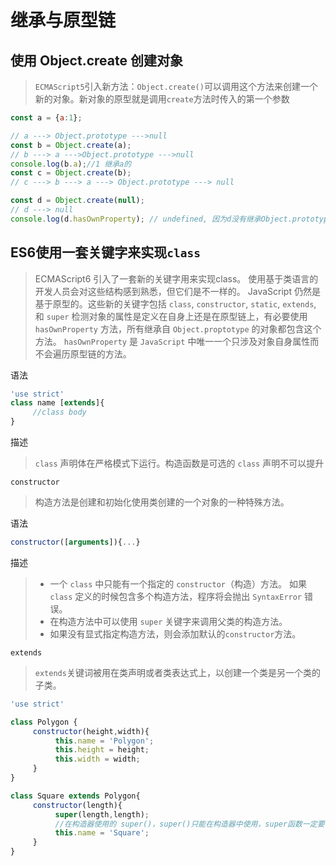 # 继承与原型链

## 使用 Object.create 创建对象

> `ECMAScript5`引入新方法：`Object.create()`可以调用这个方法来创建一个新的对象。新对象的原型就是调用`create`方法时传入的第一个参数

```js
const a = {a:1};

// a ---> Object.prototype --->null
const b = Object.create(a);
// b ---> a --->Object.prototype --->null
console.log(b.a);//1 继承a的
const c = Object.create(b);
// c ---> b ---> a ---> Object.prototype ---> null

const d = Object.create(null);
// d ---> null
console.log(d.hasOwnProperty); // undefined, 因为d没有继承Object.prototype
```

## ES6使用一套关键字来实现`class`

> ECMAScript6 引入了一套新的关键字用来实现class。
> 使用基于类语言的开发人员会对这些结构感到熟悉，但它们是不一样的。
> JavaScript 仍然是基于原型的。这些新的关键字包括 `class`, `constructor`, `static`, `extends`, 和 `super`
> 检测对象的属性是定义在自身上还是在原型链上，有必要使用 `hasOwnProperty` 方法，所有继承自 `Object.proptotype` 的对象都包含这个方法。
> `hasOwnProperty` 是 `JavaScript` 中唯一一个只涉及对象自身属性而不会遍历原型链的方法。

语法

```js
'use strict'
class name [extends]{
     //class body
}
```

描述

> `class` 声明体在严格模式下运行。构造函数是可选的
> `class` 声明不可以提升

`constructor`
> 构造方法是创建和初始化使用类创建的一个对象的一种特殊方法。

语法

```js
constructor([arguments]){...}
```

描述

> * 一个 `class` 中只能有一个指定的 `constructor`（构造）方法。
>   如果 `class` 定义的时候包含多个构造方法，程序将会抛出 `SyntaxError` 错误。
> * 在构造方法中可以使用 `super` 关键字来调用父类的构造方法。
> * 如果没有显式指定构造方法，则会添加默认的`constructor`方法。

`extends`
> `extends`关键词被用在类声明或者类表达式上，以创建一个类是另一个类的子类。

```js
'use strict'

class Polygon {
     constructor(height,width){
          this.name = 'Polygon';
          this.height = height;
          this.width = width;
     }
}

class Square extends Polygon{
     constructor(length){
          super(length,length);
          //在构造器使用的 super()，super()只能在构造器中使用，super函数一定要在this可以使用之前调用。
          this.name = 'Square';
     }
}
```

